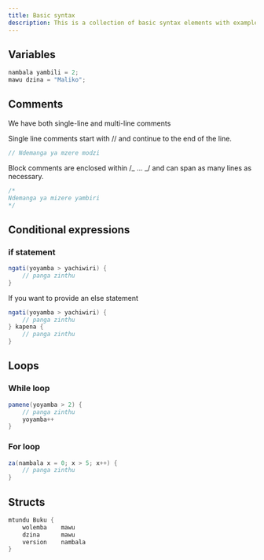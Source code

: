 ```yaml
---
title: Basic syntax
description: This is a collection of basic syntax elements with examples
---
```


## Variables

```go
nambala yambili = 2;
mawu dzina = "Maliko";
```

## Comments

We have both single-line and multi-line comments

Single line comments start with // and continue to the end of the line.

```c#
// Ndemanga ya mzere modzi
```

Block comments are enclosed within /_ ... _/ and can span as many lines as necessary.

```c#
/*
Ndemanga ya mizere yambiri
*/
```

## Conditional expressions

### if statement

```c#
ngati(yoyamba > yachiwiri) {
    // panga zinthu
}
```

If you want to provide an else statement

```c#
ngati(yoyamba > yachiwiri) {
    // panga zinthu
} kapena {
    // panga zinthu
}
```

## Loops

### While loop

```csharp
pamene(yoyamba > 2) {
    // panga zinthu
    yoyamba++
}
```

### For loop

```csharp
za(nambala x = 0; x > 5; x++) {
    // panga zinthu
}
```

## Structs

```go
mtundu Buku {
    wolemba    mawu
    dzina      mawu
    version    nambala
}
```
